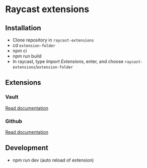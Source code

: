 # Raycast extensions

## Installation

- Clone repository in `raycast-extensions`
- cd `extension-folder`
- npm ci
- npm run build
- In raycast, type *Import Extensions*, enter, and choose `raycast-extensions`/`extension-folder`

## Extensions

### Vault

[Read documentation](./vault/README.md)

### Github

[Read documentation](github/README.md)

## Development

- npm run dev (auto reload of extension)
